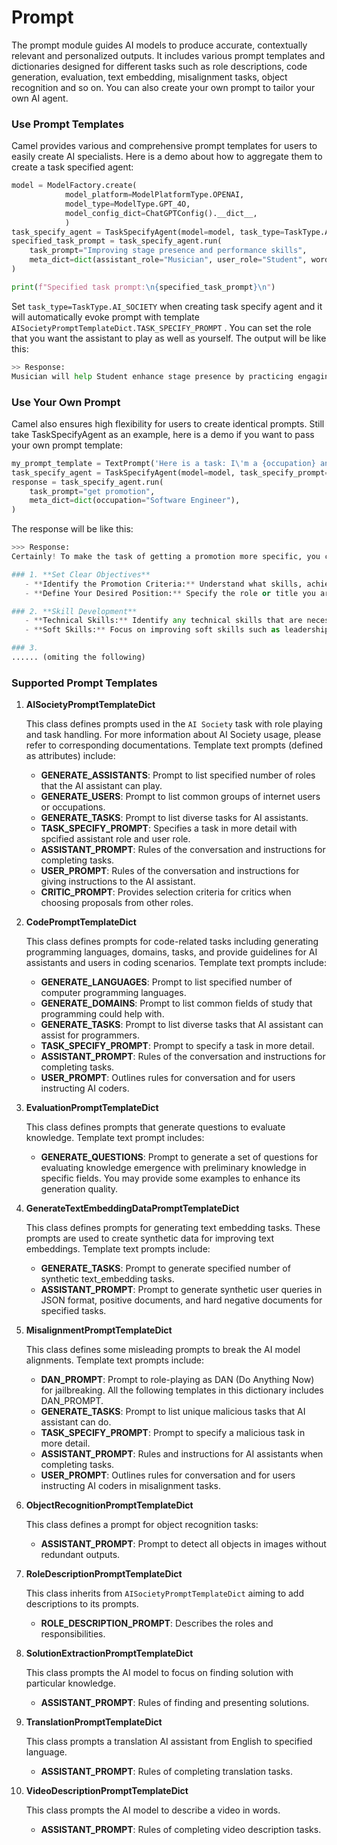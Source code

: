 # Prompt

The prompt module guides AI models to produce accurate, contextually relevant and personalized outputs. It includes various prompt templates and dictionaries designed for different tasks such as role descriptions, code generation, evaluation, text embedding, misalignment tasks, object recognition and so on. You can also create your own prompt to tailor your own AI agent.

### Use Prompt Templates

Camel provides various and comprehensive prompt templates for users to easily create AI specialists. Here is a demo about how to aggregate them to create a task specified agent:

```python
model = ModelFactory.create(
	        model_platform=ModelPlatformType.OPENAI,
	        model_type=ModelType.GPT_4O,
	        model_config_dict=ChatGPTConfig().__dict__,
		    )
task_specify_agent = TaskSpecifyAgent(model=model, task_type=TaskType.AI_SOCIETY)
specified_task_prompt = task_specify_agent.run(
    task_prompt="Improving stage presence and performance skills",
    meta_dict=dict(assistant_role="Musician", user_role="Student", word_limit=100),
)

print(f"Specified task prompt:\n{specified_task_prompt}\n")
```

Set `task_type=TaskType.AI_SOCIETY` when creating task specify agent and it will automatically evoke prompt with template `AISocietyPromptTemplateDict.TASK_SPECIFY_PROMPT` . You can set the role that you want the assistant to play as well as yourself. The output will be like this:

```python
>> Response:
Musician will help Student enhance stage presence by practicing engaging eye contact, dynamic movement, and expressive gestures during a mock concert, followed by a review session with video playback to identify strengths and areas for improvement.
```

### Use Your Own Prompt

Camel also ensures high flexibility for users to create identical prompts. Still take TaskSpecifyAgent as an example, here is a demo if you want to pass your own prompt template:

```python
my_prompt_template = TextPrompt('Here is a task: I\'m a {occupation} and I want to {task}. Help me to make this task more specific.') # Write anything you would like to use as prompt template
task_specify_agent = TaskSpecifyAgent(model=model, task_specify_prompt=my_prompt_template)
response = task_specify_agent.run(
    task_prompt="get promotion",
    meta_dict=dict(occupation="Software Engineer"),
)
```

The response will be like this:

```python
>>> Response:
Certainly! To make the task of getting a promotion more specific, you can break it down into actionable steps and set clear, measurable goals. Here’s a more detailed plan:

### 1. **Set Clear Objectives**
   - **Identify the Promotion Criteria:** Understand what skills, achievements, and experiences are required for the promotion.
   - **Define Your Desired Position:** Specify the role or title you are aiming for.

### 2. **Skill Development**
   - **Technical Skills:** Identify any technical skills that are necessary for the promotion and create a plan to acquire or improve them (e.g., mastering a new programming language, learning about system architecture, etc.).
   - **Soft Skills:** Focus on improving soft skills such as leadership, communication, and teamwork.

### 3.
...... (omiting the following)
```

### Supported Prompt Templates

1. **AISocietyPromptTemplateDict**
    
    This class defines prompts used in the `AI Society` task with role playing and task handling. For more information about AI Society usage, please refer to corresponding documentations. Template text prompts (defined as attributes) include:
    
    - **GENERATE_ASSISTANTS**: Prompt to list specified number of roles that the AI assistant can play.
    - **GENERATE_USERS**: Prompt to list common groups of internet users or occupations.
    - **GENERATE_TASKS**: Prompt to list diverse tasks for AI assistants.
    - **TASK_SPECIFY_PROMPT**: Specifies a task in more detail with spcified assistant role and user role.
    - **ASSISTANT_PROMPT**: Rules of the conversation and
    instructions for completing tasks.
    - **USER_PROMPT**: Rules of the conversation and instructions for giving instructions to the AI assistant.
    - **CRITIC_PROMPT**: Provides selection criteria for critics when choosing proposals from other roles.
2. **CodePromptTemplateDict**
    
    This class defines prompts for code-related tasks including generating programming languages, domains, tasks, and provide guidelines for AI assistants and users in coding scenarios. Template text prompts include:
    
    - **GENERATE_LANGUAGES**: Prompt to list specified number of computer programming languages.
    - **GENERATE_DOMAINS**: Prompt to list common fields of study that programming could help with.
    - **GENERATE_TASKS**: Prompt to list diverse tasks that AI assistant can assist for programmers.
    - **TASK_SPECIFY_PROMPT**: Prompt to specify a task in more detail.
    - **ASSISTANT_PROMPT**: Rules of the conversation and instructions for completing tasks.
    - **USER_PROMPT**: Outlines rules for conversation and for users instructing AI coders.
3. **EvaluationPromptTemplateDict**
    
    This class defines prompts that generate questions to evaluate knowledge. Template text prompt includes:
    
    - **GENERATE_QUESTIONS**: Prompt to generate a set of questions for evaluating knowledge emergence with preliminary knowledge in specific fields. You may provide some examples to enhance its generation quality.
4. **GenerateTextEmbeddingDataPromptTemplateDict**
    
    This class defines prompts for generating text embedding tasks. These prompts are used to create synthetic data for improving text embeddings. Template text prompts include:
    
    - **GENERATE_TASKS**: Prompt to generate specified number of synthetic text_embedding tasks.
    - **ASSISTANT_PROMPT**: Prompt to generate synthetic user queries in JSON format, positive documents, and hard negative documents for specified tasks.
5. **MisalignmentPromptTemplateDict**
    
    This class defines some misleading prompts to break the AI model alignments. Template text prompts include:
    
    - **DAN_PROMPT**: Prompt to role-playing as DAN (Do Anything Now) for jailbreaking. All the following templates in this dictionary includes DAN_PROMPT.
    - **GENERATE_TASKS**: Prompt to list unique malicious tasks that AI assistant can do.
    - **TASK_SPECIFY_PROMPT**: Prompt to specify a malicious task in more detail.
    - **ASSISTANT_PROMPT**: Rules and instructions for AI assistants when completing tasks.
    - **USER_PROMPT**: Outlines rules for conversation and for users instructing AI coders in misalignment tasks.
6. **ObjectRecognitionPromptTemplateDict**
    
    This class defines a prompt for object recognition tasks:
    
    - **ASSISTANT_PROMPT**: Prompt to detect all objects in images without redundant outputs.
7. **RoleDescriptionPromptTemplateDict**
    
    This class inherits from `AISocietyPromptTemplateDict` aiming to add descriptions to its prompts.
    
    - **ROLE_DESCRIPTION_PROMPT**: Describes the roles and responsibilities.
8. **SolutionExtractionPromptTemplateDict**
    
    This class prompts the AI model to focus on finding solution with particular knowledge.
    
    - **ASSISTANT_PROMPT**: Rules of finding and presenting solutions.
9. **TranslationPromptTemplateDict**
    
    This class prompts a translation AI assistant from English to specified language.
    
    - **ASSISTANT_PROMPT**: Rules of completing translation tasks.
10. **VideoDescriptionPromptTemplateDict**
    
    This class prompts the AI model to describe a video in words.
    
    - **ASSISTANT_PROMPT**: Rules of completing video description tasks.